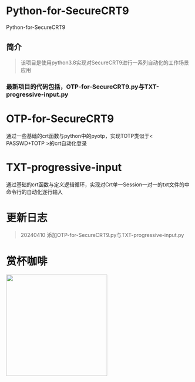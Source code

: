 # Python-for-SecureCRT9
Python-for-SecureCRT9
## 简介
> 该项目是使用python3.8实现对SecureCRT9进行一系列自动化的工作场景应用

### 最新项目的代码包括，OTP-for-SecureCRT9.py与TXT-progressive-input.py

# OTP-for-SecureCRT9
通过一些基础的crt函数与python中的pyotp，实现TOTP类似于< PASSWD+TOTP >的crt自动化登录

# TXT-progressive-input
通过基础的crt函数与定义逻辑循环，实现对Crt单一Session一对一的txt文件的中命令行的自动化逐行输入

# 更新日志
> 20240410 添加OTP-for-SecureCRT9.py与TXT-progressive-input.py

# 赏杯咖啡
<img src="http://wangtianlong2730.tpddns.cn:28089/i/2024/04/10/661650df06c9f.png" alt="" width="275">

